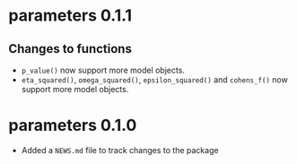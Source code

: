 # parameters 0.1.1

## Changes to functions

  - `p_value()` now support more model objects.
  - `eta_squared()`, `omega_squared()`, `epsilon_squared()` and `cohens_f()` now support more model objects.

# parameters 0.1.0

- Added a `NEWS.md` file to track changes to the package
